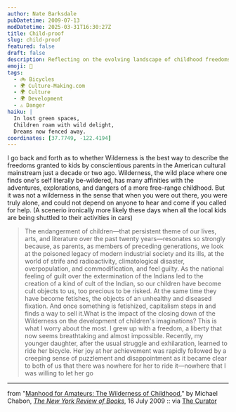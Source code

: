 ```yaml
---
author: Nate Barksdale
pubDatetime: 2009-07-13
modDatetime: 2025-03-31T16:30:27Z
title: Child-proof
slug: child-proof
featured: false
draft: false
description: Reflecting on the evolving landscape of childhood freedoms in America, Michael Chabon explores the impact of modern fears on the imagination of our children.
emoji: 🌿
tags:
  - 🚲 Bicycles
  - 🌍 Culture-Making.com
  - 🌍 Culture
  - 🌍 Development
  - ⚠️ Danger
haiku: |
  In lost green spaces,  
  Children roam with wild delight,  
  Dreams now fenced away.
coordinates: [37.7749, -122.4194]
---
```


I go back and forth as to whether Wilderness is the best way to describe the freedoms granted to kids by conscientious parents in the American cultural mainstream just a decade or two ago. Wilderness, the wild place where one finds one's self literally be-wildered, has many affinities with the adventures, explorations, and dangers of a more free-range childhood. But it was not a wilderness in the sense that when you were out there, you were truly alone, and could not depend on anyone to hear and come if you called for help. (A scenerio ironically more likely these days when all the local kids are being shuttled to their activities in cars)

> The endangerment of children—that persistent theme of our lives, arts, and literature over the past twenty years—resonates so strongly because, as parents, as members of preceding generations, we look at the poisoned legacy of modern industrial society and its ills, at the world of strife and radioactivity, climatological disaster, overpopulation, and commodification, and feel guilty. As the national feeling of guilt over the extermination of the Indians led to the creation of a kind of cult of the Indian, so our children have become cult objects to us, too precious to be risked. At the same time they have become fetishes, the objects of an unhealthy and diseased fixation. And once something is fetishized, capitalism steps in and finds a way to sell it.What is the impact of the closing down of the Wilderness on the development of children's imaginations? This is what I worry about the most. I grew up with a freedom, a liberty that now seems breathtaking and almost impossible. Recently, my younger daughter, after the usual struggle and exhilaration, learned to ride her bicycle. Her joy at her achievement was rapidly followed by a creeping sense of puzzlement and disappointment as it became clear to both of us that there was nowhere for her to ride it—nowhere that I was willing to let her go

---

from "[Manhood for Amateurs: The Wilderness of Childhood](http://www.nybooks.com/articles/22891)," by Michael Chabon, [_The New York Review of Books_](http://www.nybooks.com/articles/22891), 16 July 2009 :: via [The Curator](http://web.archive.org/web/20240120051131/https://www.curatormagazine.com/category/daily/)
